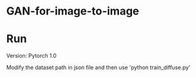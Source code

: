 # GAN-for-image-to-image

# Run

Version: Pytorch 1.0


Modify the dataset path in json file and then use  'python train_diffuse.py'
